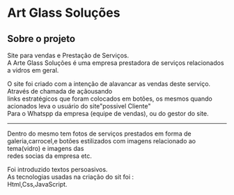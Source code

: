 <h1>Art Glass Soluções</h1>
<h2>Sobre o projeto</h2>
<p>Site para vendas e Prestação de Serviços.<br>
A Arte Glass Soluções é uma empresa  prestadora de serviços relacionados a vidros em geral.</p>
<p>O site foi criado com a intenção de  alavancar as vendas deste serviço. Através de chamada de açãousando<br>
links estratégicos que foram colocados em botões, os mesmos quando acionados leva o usuário do site"possivel Cliente"<br>
Para o Whatspp da empresa (equipe de vendas), ou do gestor do site.</p>
<hr>
<p>Dentro do mesmo tem fotos de serviços prestados em forma de galeria,carrocel,e botões estilizados com imagens relacionado ao tema(vidro) e imagens das<br>
redes socias da empresa etc.</p>
<p>Foi introduzido textos persoasivos.<br>
As tecnologias usadas na criação do sit foi :<br>
Html,Css,JavaScript.</p>


